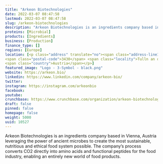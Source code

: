 ```yaml
---
title: "Arkeon Biotechnologies"
date: 2022-03-07 08:47:58
lastmod: 2022-03-07 08:47:58
slug: /arkeon-biotechnologies
description: "Arkeon Biotechnologies is an ingredients company based in Vienna, Austria leveraging the power of ancient microbes to create the most sustainable, nutritious and ethical food system possible. The company’s process converts CO2 directly into amino acids and functional peptides for the food industry, enabling an entirely new world of food products."
proteins: [Microbial]
products: [Ingredients]
business: [Production]
finance_type: []
regions: [Europe]
location: [<p class="address" translate="no"><span class="address-line1">Langenlebarner Straße 10</span><br>
<span class="postal-code">3430</span> <span class="locality">Tulln an der Donau</span><br>
<span class="country">Austria</span></p>]
featured_image: "Logo - 3-Symbol - black.png"
website: https://arkeon.bio/
linkedin: https://www.linkedin.com/company/arkeon-bio/
twitter: 
instagram: https://instagram.com/arkeonbio
facebook: 
youtube: 
crunchbase: https://www.crunchbase.com/organization/arkeon-biotechnologies
draft: false
pinned: false
homepage: false
weight: 5000
uuid: 10527
---
```

Arkeon Biotechnologies is an ingredients company based in Vienna, Austria leveraging the power of ancient microbes to create the most sustainable, nutritious and ethical food system possible. The company’s process converts CO2 directly into amino acids and functional peptides for the food industry, enabling an entirely new world of food products.
